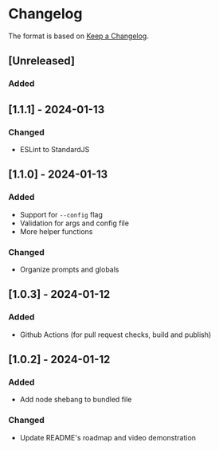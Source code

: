 # Changelog
The format is based on [Keep a Changelog](https://keepachangelog.com/en/1.0.0/).

## [Unreleased]
### Added

## [1.1.1] - 2024-01-13
### Changed
- ESLint to StandardJS

## [1.1.0] - 2024-01-13
### Added
- Support for `--config` flag
- Validation for args and config file
- More helper functions

### Changed
- Organize prompts and globals

## [1.0.3] - 2024-01-12
### Added
- Github Actions (for pull request checks, build and publish)

## [1.0.2] - 2024-01-12
### Added
- Add node shebang to bundled file

### Changed
- Update README's roadmap and video demonstration